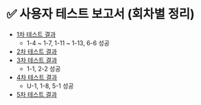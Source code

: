 # ✅ 사용자 테스트 보고서 (회차별 정리)

- [1차 테스트 결과](./user-test-report/1st.md)
    - 1-4 ~ 1-7, 1-11 ~ 1-13, 6-6 성공
- [2차 테스트 결과](./user-test-report/2nd.md)
- [3차 테스트 결과](./user-test-report/3rd.md)
    - 1-1, 2-2 성공
- [4차 테스트 결과](./user-test-report/4th.md)
    - U-1, 1-8, 5-1 성공
- [5차 테스트 결과](./user-test-report/5th.md)
